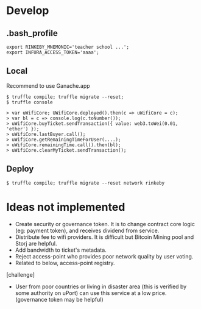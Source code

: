 # Develop

## .bash_profile

```
export RINKEBY_MNEMONIC='teacher school ...';
export INFURA_ACCESS_TOKEN='aaaa';
```

## Local

Recommend to use Ganache.app

```
$ truffle compile; truffle migrate --reset;
$ truffle console

> var uWifiCore; UWifiCore.deployed().then(c => uWifiCore = c);
> var bl = c => console.log(c.toNumber());
> uWifiCore.buyTicket.sendTransaction({ value: web3.toWei(0.01, 'ether') });
> uWifiCore.lastBuyer.call();
> uWifiCore.getRemainingTimeForUser(....);
> uWifiCore.remainingTime.call().then(bl);
> uWifiCore.clearMyTicket.sendTransaction();
```

## Deploy

```
$ truffle compile; truffle migrate --reset network rinkeby
```


# Ideas not implemented

- Create security or governance token. It is to change contract core logic (eg: payment token), and receives dividend from service.
- Distribute fee to wifi providers. It is difficult but Bitcoin Mining pool and Storj are helpful.
- Add bandwidth to ticket's metadata.
- Reject access-point who provides poor network quality by user voting.
- Related to below, access-point registry.

[challenge]
- User from poor countries or living in disaster area (this is verified by some authority on uPort) can use this service at a low price. (governance token may be helpful)
